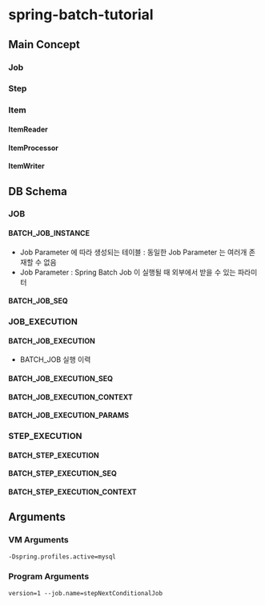 # spring-batch-tutorial

## Main Concept

### Job

### Step

### Item
#### ItemReader
#### ItemProcessor
#### ItemWriter

## DB Schema

### JOB
#### BATCH_JOB_INSTANCE
- Job Parameter 에 따라 생성되는 테이블 : 동일한 Job Parameter 는 여러개 존재할 수 없음 
- Job Parameter : Spring Batch Job 이 실행될 때 외부에서 받을 수 있는 파라미터
#### BATCH_JOB_SEQ

### JOB_EXECUTION
#### BATCH_JOB_EXECUTION
- BATCH_JOB 실행 이력
#### BATCH_JOB_EXECUTION_SEQ
#### BATCH_JOB_EXECUTION_CONTEXT
#### BATCH_JOB_EXECUTION_PARAMS

### STEP_EXECUTION
#### BATCH_STEP_EXECUTION
#### BATCH_STEP_EXECUTION_SEQ
#### BATCH_STEP_EXECUTION_CONTEXT


## Arguments
### VM Arguments
```
-Dspring.profiles.active=mysql
```

### Program Arguments
```
version=1 --job.name=stepNextConditionalJob
```
